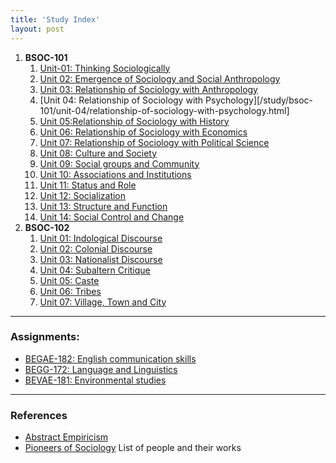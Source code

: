 ```yaml
---
title: 'Study Index'
layout: post
---
```




1. **BSOC-101**
   1. [Unit-01: Thinking Sociologically](/study/bsoc-101/unit-01/thinking-sociologically.html)
   2. [Unit 02: Emergence of Sociology and Social Anthropology](/study/bsoc-101/unit-02/emergence-of-sociology-and-social-anthropology.html)
   3. [Unit 03: Relationship of Sociology with Anthropology](/study/bsoc-101/unit-03/relationship-of-sociology-with-anthropology.html)
   4. [Unit 04: Relationship of Sociology with Psychology][/study/bsoc-101/unit-04/relationship-of-sociology-with-psychology.html]
   5. [Unit 05:Relationship of Sociology with History](/study/bsoc-101/unit-05/relationship-of-sociology-with-history.html)
   6. [Unit 06: Relationship of Sociology with Economics](/study/bsoc-101/unit-06/relationship-of-sociology-with-economics.html)
   7. [Unit 07: Relationship of Sociology with Political Science](/study/bsoc-101/unit-07/relationship-of-sociology-with-political-science.html)
   8. [Unit 08: Culture and Society](/study/bsoc-101/unit-08/culture-and-society.html)
   9. [Unit 09: Social groups and Community](/study/bsoc-101/unit-09/social-groups-and-community.html)
   10. [Unit 10: Associations and Institutions](/study/bsoc-101/unit-10/associations-and-institutions.html)
   11. [Unit 11: Status and Role](/study/bsoc-101/unit-11/status-and-role.html)
   12. [Unit 12: Socialization](/study/bsoc-101/unit-12/socialization.html)
   13. [Unit 13: Structure and Function](/study/bsoc-101/unit-12/structure-and-function.html)
   14. [Unit 14: Social Control and Change](/study/bsoc-101/unit-14/social-control-and-change.html)
2. **BSOC-102**
   1. [Unit 01: Indological Discourse](/study/bsoc-102/unit-01/indological-discourse.html)
   2. [Unit 02: Colonial Discourse](/study/bsoc-102/unit-02/colonial-discourse.html)
   3. [Unit 03: Nationalist Discourse](/study/bsoc-102/unit-03/nationalist-discourse.html)
   4. [Unit 04: Subaltern Critique](/study/bsoc-102/unit-04/subaltern-critique.html)
   5. [Unit 05: Caste](/study/bsoc-102/unit-05/caste.html)
   6. [Unit 06: Tribes](/study/bsoc-102/unit-05/tribes.html)
   7. [Unit 07: Village, Town and City](/study/bsoc-102/unit-07/village-town-and-city.html) 

----


### Assignments:

- [BEGAE-182: English communication skills](/study/assignments/begae-182.html)
- [BEGG-172: Language and Linguistics](/study/assignments/begg-172.html)
- [BEVAE-181: Environmental studies](/study/assignments/bevae-181.html)

----

### References

- [Abstract Empiricism](/study/reference/abstract-empiricism)
- [Pioneers of Sociology](/study/reference/pioneers-of-sociology) List of people and their works

